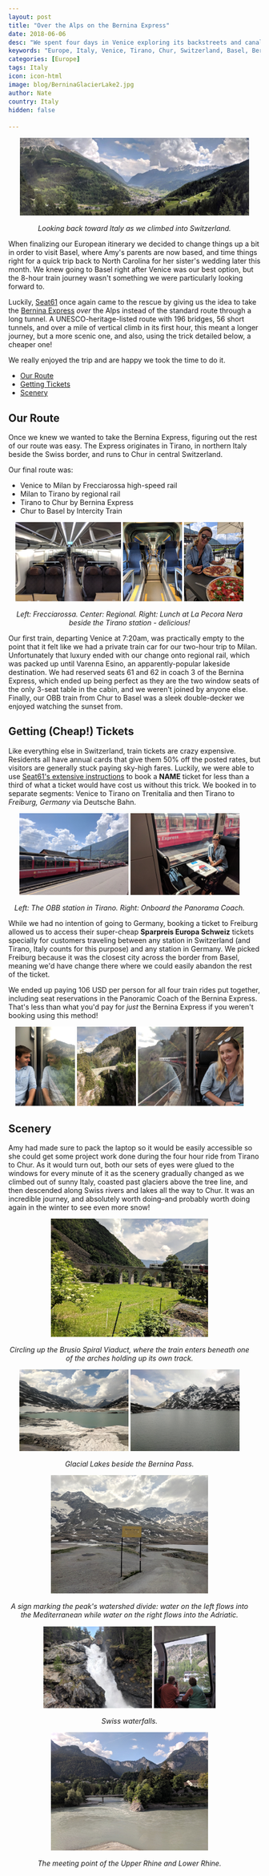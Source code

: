 ```yaml
---
layout: post
title: "Over the Alps on the Bernina Express"
date: 2018-06-06
desc: "We spent four days in Venice exploring its backstreets and canals, eating cichetti, and enjoying it more than we expected we would."
keywords: "Europe, Italy, Venice, Tirano, Chur, Switzerland, Basel, Bernina Express, What to Do, RTW, train"
categories: [Europe]
tags: Italy
icon: icon-html
image: blog/BerninaGlacierLake2.jpg
author: Nate
country: Italy
hidden: false

---
```


<div style="text-align: center;"><a href="/static/assets/img/blog/BerninaValleyPANO.jpg" target="_blank"><img src="/static/assets/img/blog/BerninaValleyPANO.jpg" style="max-width: calc(95% - 20px);"></a><p><i>Looking back toward Italy as we climbed into Switzerland.</i></p></div><p></p> 

When finalizing our European itinerary we decided to change things up a bit in order to visit Basel, where Amy's parents are now based, and time things right for a quick trip back to North Carolina for her sister's wedding later this month. We knew going to Basel right after Venice was our best option, but the 8-hour train journey wasn't something we were particularly looking forward to.

Luckily, [Seat61](https://www.seat61.com/) once again came to the rescue by giving us the idea to take the [Bernina Express](https://www.seat61.com/BerninaExpress.htm#Whats_the_train_like) _over_ the Alps instead of the standard route through a long tunnel. A UNESCO-heritage-listed route with 196 bridges, 56 short tunnels, and over a mile of vertical climb in its first hour, this meant a longer journey, but a more scenic one, and also, using the trick detailed below, a cheaper one!

We really enjoyed the trip and are happy we took the time to do it.

- [Our Route](#route)
- [Getting Tickets](#tickets)
- [Scenery](#scenery)

## <i id="route" class="fa fa-check-square" aria-hidden="true" style="color:#2495C4;"></i> Our Route

Once we knew we wanted to take the Bernina Express, figuring out the rest of our route was easy. The Express originates in Tirano, in northern Italy beside the Swiss border, and runs to Chur in central Switzerland.

Our final route was:

- Venice to Milan by Frecciarossa high-speed rail
- Milan to Tirano by regional rail
- Tirano to Chur by Bernina Express
- Chur to Basel by Intercity Train

<div style="text-align: center; max-width: calc(100% - 20px);"><a href="/static/assets/img/blog/BerninaFrecc.jpg" target="_blank"><img src="/static/assets/img/blog/BerninaFrecc.jpg" width="43.5%"></a> <a href="/static/assets/img/blog/BerninaRegional.jpg" target="_blank"><img src="/static/assets/img/blog/BerninaRegional.jpg" width="24.5%"></a> <a href="/static/assets/img/blog/BerninaLunchTirano.jpg" target="_blank"><img src="/static/assets/img/blog/BerninaLunchTirano.jpg" width="24.5%"></a><p><i>Left: Frecciarossa. Center: Regional. Right: Lunch at La Pecora Nera beside the Tirano station - delicious!</i></p></div><p></p>

Our first train, departing Venice at 7:20am, was practically empty to the point that it felt like we had a private train car for our two-hour trip to Milan. Unfortunately that luxury ended with our change onto regional rail, which was packed up until Varenna Esino, an apparently-popular lakeside destination. We had reserved seats 61 and 62 in coach 3 of the Bernina Express, which ended up being perfect as they are the two window seats of the only 3-seat table in the cabin, and we weren't joined by anyone else. Finally, our OBB train from Chur to Basel was a sleek double-decker we enjoyed watching the sunset from.

## <i id="tickets" class="fa fa-check-square" aria-hidden="true" style="color:#2495C4;"></i> Getting (Cheap!) Tickets

Like everything else in Switzerland, train tickets are crazy expensive. Residents all have annual cards that give them 50% off the posted rates, but visitors are generally stuck paying sky-high fares. Luckily, we were able to use [Seat61's extensive instructions](https://www.seat61.com/BerninaExpress.htm#Zurich_to_Tirano_by_Bernina_Express_for_29) to book a **NAME** ticket for less than a third of what a ticket would have cost us without this trick. We booked in to separate segments: Venice to Tirano on Trenitalia and then Tirano to _Freiburg, Germany_ via Deutsche Bahn.

<div style="text-align: center; max-width: calc(100% - 20px);"><a href="/static/assets/img/blog/BerninaStation.jpg" target="_blank"><img src="/static/assets/img/blog/BerninaStation.jpg" width="45%"></a> <a href="/static/assets/img/blog/BerninaAmy.jpg" target="_blank"><img src="/static/assets/img/blog/BerninaAmy.jpg" width="45%"></a><p><i>Left: The OBB station in Tirano. Right: Onboard the Panorama Coach.</i></p></div><p></p>

While we had no intention of going to Germany, booking a ticket to Freiburg allowed us to access their super-cheap **Sparpreis Europa Schweiz** tickets specially for customers traveling between any station in Switzerland (and Tirano, Italy counts for this purpose) and any station in Germany. We picked Freiburg because it was the closest city across the border from Basel, meaning we'd have change there where we could easily abandon the rest of the ticket.

We ended up paying 106 USD per person for all four train rides put together, including seat reservations in the Panoramic Coach of the Bernina Express. That's less than what you'd pay for _just_ the Bernina Express if you weren't booking using this method!

<div style="text-align: center; max-width: calc(100% - 20px);"><a href="/static/assets/img/blog/BerninaNateRefl.jpg" target="_blank"><img src="/static/assets/img/blog/BerninaNateRefl.jpg" width="24.5%"></a> <a href="/static/assets/img/blog/BerninaOldStoneBridge.jpg" target="_blank"><img src="/static/assets/img/blog/BerninaOldStoneBridge.jpg" width="24.5%"></a> <a href="/static/assets/img/blog/BerninaBridgeAmyRefl.jpg" target="_blank"><img src="/static/assets/img/blog/BerninaBridgeAmyRefl.jpg" width="43.5%"></a></div><p></p>

## <i id="scenery" class="fa fa-check-square" aria-hidden="true" style="color:#2495C4;"></i> Scenery

Amy had made sure to pack the laptop so it would be easily accessible so she could get some project work done during the four hour ride from Tirano to Chur. As it would turn out, both our sets of eyes were glued to the windows for every minute of it as the scenery gradually changed as we climbed out of sunny Italy, coasted past glaciers above the tree line, and then descended along Swiss rivers and lakes all the way to Chur. It was an incredible journey, and absolutely worth doing–and probably worth doing again in the winter to see even more snow!

<div style="text-align: center; max-width: calc(100% - 20px);"><a href="/static/assets/img/blog/BerninaCircleClimb.jpg" target="_blank"><img src="/static/assets/img/blog/BerninaCircleClimb.jpg" width="65%"></a><p><i>Circling up the Brusio Spiral Viaduct, where the train enters beneath one of the arches holding up its own track.</i></p></div><p></p>

<div style="text-align: center; max-width: calc(100% - 20px);"><a href="/static/assets/img/blog/BerninaGlacierLake2.jpg" target="_blank"><img src="/static/assets/img/blog/BerninaGlacierLake2.jpg" width="45%"></a> <a href="/static/assets/img/blog/BerninaGlacierLake.jpg" target="_blank"><img src="/static/assets/img/blog/BerninaGlacierLake.jpg" width="45%"></a><p><i>Glacial Lakes beside the Bernina Pass.</i></p></div><p></p>

<div style="text-align: center; max-width: calc(100% - 20px);"><a href="/static/assets/img/blog/BerninaWatershedSign.jpg" target="_blank"><img src="/static/assets/img/blog/BerninaWatershedSign.jpg" width="65%"></a><p><i>A sign marking the peak's watershed divide: water on the left flows into the Mediterranean while water on the right flows into the Adriatic.</i></p></div><p></p>

<div style="text-align: center; max-width: calc(100% - 20px);"><a href="/static/assets/img/blog/BerninaWaterfallClose.jpg" target="_blank"><img src="/static/assets/img/blog/BerninaWaterfallClose.jpg" width="45%"></a> <a href="/static/assets/img/blog/BerninaWaterfallCouple.jpg" target="_blank"><img src="/static/assets/img/blog/BerninaWaterfallCouple.jpg" width="25.4%"></a><p><i>Swiss waterfalls.</i></p></div><p></p>

<div style="text-align: center; max-width: calc(100% - 20px);"><a href="/static/assets/img/blog/BerninaRiverJunction.jpg" target="_blank"><img src="/static/assets/img/blog/BerninaRiverJunction.jpg" width="65%"></a><p><i>The meeting point of the Upper Rhine and Lower Rhine.</i></p></div><p></p>
